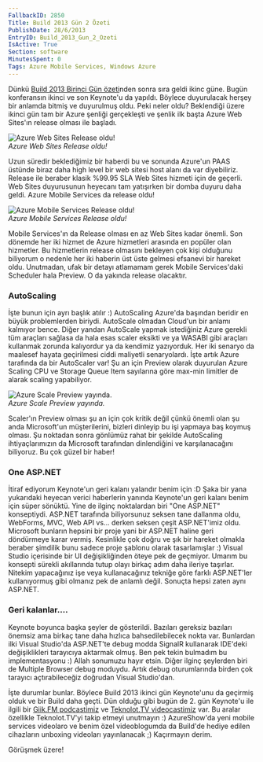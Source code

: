 ```yaml
---
FallbackID: 2850
Title: Build 2013 Gün 2 Özeti
PublishDate: 28/6/2013
EntryID: Build_2013_Gun_2_Ozeti
IsActive: True
Section: software
MinutesSpent: 0
Tags: Azure Mobile Services, Windows Azure
---
```

Dünkü [Build 2013 Birinci Gün
özeti](http://daron.yondem.com/tr/post/Build_2013_Gun_1_Ozeti)nden sonra
sıra geldi ikinc güne. Bugün konferansın ikinci ve son Keynote'u da
yapıldı. Böylece duyurulacak herşey bir anlamda bitmiş ve duyurulmuş
oldu. Peki neler oldu? Beklendiği üzere ikinci gün tam bir Azure şenliği
gerçekleşti ve şenlik ilk başta Azure Web Sites'ın release olması ile
başladı.

![Azure Web Sites Release
oldu!](media/Build_2013_Gun_2_Ozeti/azure_web.jpg)\
*Azure Web Sites Release oldu!*

Uzun süredir beklediğimiz bir haberdi bu ve sonunda Azure'un PAAS
üstünde biraz daha high level bir web sitesi host alanı da var
diyebiliriz. Release ile beraber klasik %99.95 SLA Web Sites hizmeti
için de geçerli. Web Sites duyurusunun heyecanı tam yatışırken bir domba
duyuru daha geldi. Azure Mobile Services da release oldu!

![Azure Mobile Services Release
oldu!](media/Build_2013_Gun_2_Ozeti/azure_mobile.jpg)\
*Azure Mobile Services Release oldu!*

Mobile Services'ın da Release olması en az Web Sites kadar önemli. Son
dönemde her iki hizmet de Azure hizmetleri arasında en popüler olan
hizmetler. Bu hizmetlerin release olmasını bekleyen çok kişi olduğunu
biliyorum o nedenle her iki haberin üst üste gelmesi efsanevi bir
hareket oldu. Unutmadan, ufak bir detayı atlamamam gerek Mobile
Services'daki Scheduler hala Preview. O da yakında release olacaktır.

### AutoScaling

İşte bunun için ayrı başlık atılır :) AutoScaling Azure'da başından
beridir en büyük problemlerden biriydi. AutoScale olmadan Cloud'un bir
anlamı kalmıyor bence. Diğer yandan AutoScale yapmak istediğiniz Azure
gerekli tüm araçları sağlasa da hala esas scaler eksikti ve ya WASABI
gibi araçları kullanmak zorunda kalıyordur ya da kendimiz yazıyorduk.
Her iki senaryo da maalesef hayata geçirilmesi ciddi maliyetli
senaryolardı. İşte artık Azure tarafında da bir AutoScaler var! Şu an
için Preview olarak duyurulan Azure Scaling CPU ve Storage Queue Item
sayılarına göre max-min limitler de alarak scaling yapabiliyor.

![Azure Scale Preview
yayında.](media/Build_2013_Gun_2_Ozeti/azure_scale.jpg)\
*Azure Scale Preview yayında.*

Scaler'ın Preview olması şu an için çok kritik değil çünkü önemli olan
şu anda Microsoft'un müşterilerini, bizleri dinleyip bu işi yapmaya baş
koymuş olması. Şu noktadan sonra gönlümüz rahat bir şekilde AutoScaling
ihtiyaçlarımızın da Microsoft tarafından dinlendiğini ve karşılanacağını
biliyoruz. Bu çok güzel bir haber!

### One ASP.NET

İtiraf ediyorum Keynote'un geri kalanı yalandır benim için :D Şaka bir
yana yukarıdaki heyecan verici haberlerin yanında Keynote'un geri kalanı
benim için süper sönüktü. Yine de ilginç noktalardan biri "One ASP.NET"
konseptiydi. ASP.NET tarafında biliyorsunuz seksen tane dallanma oldu,
WebForms, MVC, Web API vs... derken seksen çeşit ASP.NET'imiz oldu.
Microsoft bunların hepsini bir proje yani bir ASP.NET haline geri
döndürmeye karar vermiş. Kesinlikle çok doğru ve şık bir hareket olmakla
beraber şimdilik bunu sadece proje şablonu olarak tasarlamışlar :)
Visual Studio içerisinde bir UI değişikliğinden öteye pek de geçmiyor.
Umarım bu konsepti sürekli akıllarında tutup olayı birkaç adım daha
ileriye taşırlar. Nitekim yapacağınız işe veya kullanacağınız tekniğe
göre farklı ASP.NET'ler kullanıyormuş gibi olmanız pek de anlamlı değil.
Sonuçta hepsi zaten aynı ASP.NET.

### Geri kalanlar....

Keynote boyunca başka şeyler de gösterildi. Bazıları gereksiz bazıları
önemsiz ama birkaç tane daha hızlıca bahsedilebilecek nokta var.
Bunlardan ilki Visual Studio'da ASP.NET'te debug modda SignalR
kullanarak IDE'deki değişiklikleri tarayıcıya aktarmak olmuş. Ben pek
tekin bulmadım bu implementasyonu :) Allah sonumuzu hayır etsin. Diğer
ilginç şeylerden biri de Multiple Browser debug moduydu. Artık debug
oturumlarında birden çok tarayıcı açtırabileceğiz doğrudan Visual
Studio'dan.

İşte durumlar bunlar. Böylece Build 2013 ikinci gün Keynote'unu da
geçirmiş olduk ve bir Build daha geçti. Dün olduğu gibi bugün de 2. gün
Keynote'u ile ilgili bir [Giik.FM podcastimiz](http://www.giik.fm) ve
[Teknolot.TV videocastimiz](http://www.teknolot.tv) var. Bu aralar
özellikle Teknolot.TV'yi takip etmeyi unutmayın :) AzureShow'da yeni
mobile services videolaro ve benim özel videoblogumda da Build'de hediye
edilen cihazların unboxing videoları yayınlanacak ;) Kaçırmayın derim.

Görüşmek üzere!


